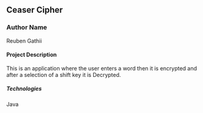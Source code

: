 ## Ceaser Cipher 

### Author Name
Reuben Gathii

#### Project Description
This is an application where the user enters a word then it is encrypted and after a selection of a shift key it is Decrypted.

##### Technologies 
Java 
